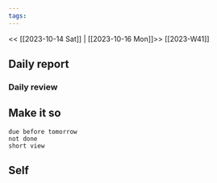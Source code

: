 ```yaml
---
tags:
---
```

<< [[2023-10-14 Sat]] | [[2023-10-16 Mon]]>>
[[2023-W41]]

## Daily report

### Daily review
## Make it so
```tasks
due before tomorrow
not done
short view
```

## Self


